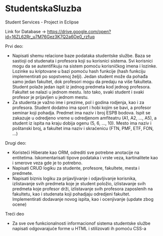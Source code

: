# StudentskaSluzba
Student Services - Project in Eclipse 

Link for Database -> https://drive.google.com/open?id=16ZL62Rr_u7M76Gez3K7Q2a6Oe0_rzfuq

Prvi deo:

- Napisati shemu relacione baze podataka studentske službe. 
Baza se sastioji od studenata i profesora koji su korisnici sistema. Svi korisnici mogu da se autentifikuju na sistem pomoću korisničkog imena i lozinke. Lozinke su kriptovane u bazi pomoću hash funkcije (hash funkciju implementirati po sopstvenoj želji). Jedan student može da pohađa samo jedan fakultet, dok profesori mogu da predaju na više fakulteta. Student polaže jedan ispit iz jednog predmeta kod jednog profesora. Fakultet se nalazi u jednom mestu. Isto tako, svaki student i svaki profesor je prijavljen u jednom mestu.
- Za studenta je važno ime i prezime, pol i godina rodjenja, kao i za profesora. Student dodatno ima sport i hobi kojim se bavi, a profesor seminar koji pohadja. Predmet ima naziv i broj ESPB bodova. Ispit se zakazuje u odredjeno vreme u odredjenom amfiteatru (A1, A2, ..., A5), a student iz ispita na kraju dobija ogenu (5, 6, ..., 10). Mesto ima naziv i poštanski broj, a fakultet ima naziv i skraćenicu (FTN, PMF, ETF, FON, ...)


Drugi deo:

- Koristeći Hiberate kao ORM, odrediti sve potrebne anotacije na entitetima. Iskomentarisati tipove podataka i vrste veza, kartinalitete kao i smerove veza gde je to potrebno.
- Napisati CRUD logiku za studente, profesore, fakultete, mesta i predmete.
- Napisati biznis logiku za prijavljivanje i odjavljivanje korisnika, izlistavanje svih predmeta koje je student položio, izlistavanje svih predmeta koje profesor drži, izlistavanje svih profesora zaposlenih na fakultetu, kao i studenata koji pohadjaju odredjeni fakultet. Implementirati dodavanje novog ispita, kao i ocenjivanje (update zbog ocene)


Treći deo

- Za sve ove funkcionalnosti informacionof sistema studentske službe napisati odgovarajuće forme u HTML i stilizovati ih pomoću CSS-a
